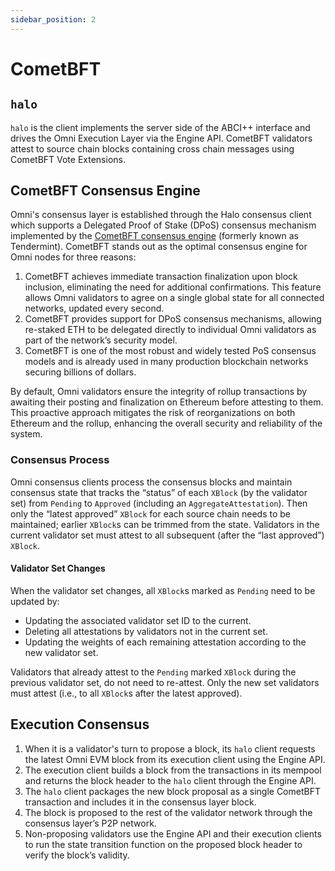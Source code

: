 ```yaml
---
sidebar_position: 2
---
```


# CometBFT

## `halo`

`halo` is the client implements the server side of the ABCI++ interface and drives the Omni Execution Layer via the Engine API. CometBFT validators attest to source chain blocks containing cross chain messages using CometBFT Vote Extensions.

## CometBFT Consensus Engine

Omni's consensus layer is established through the Halo consensus client which supports a Delegated Proof of Stake (DPoS) consensus mechanism implemented by the [CometBFT consensus engine](https://docs.cometbft.com/v0.38/) (formerly known as Tendermint). CometBFT stands out as the optimal consensus engine for Omni nodes for three reasons:

1. CometBFT achieves immediate transaction finalization upon block inclusion, eliminating the need for additional confirmations. This feature allows Omni validators to agree on a single global state for all connected networks, updated every second.
2. CometBFT provides support for DPoS consensus mechanisms, allowing re-staked ETH to be delegated directly to individual Omni validators as part of the network’s security model.
3. CometBFT is one of the most robust and widely tested PoS consensus models and is already used in many production blockchain networks securing billions of dollars.

By default, Omni validators ensure the integrity of rollup transactions by awaiting their posting and finalization on Ethereum before attesting to them. This proactive approach mitigates the risk of reorganizations on both Ethereum and the rollup, enhancing the overall security and reliability of the system.

### Consensus Process

Omni consensus clients process the consensus blocks and maintain consensus state that tracks the “status” of each `XBlock` (by the validator set) from `Pending` to `Approved` (including an `AggregateAttestation`). Then only the “latest approved” `XBlock` for each source chain needs to be maintained; earlier `XBlock`s can be trimmed from the state. Validators in the current validator set must attest to all subsequent (after the “last approved”) `XBlock`.

#### Validator Set Changes

When the validator set changes, all `XBlock`s marked as `Pending` need to be updated by:

- Updating the associated validator set ID to the current.
- Deleting all attestations by validators not in the current set.
- Updating the weights of each remaining attestation according to the new validator set.

Validators that already attest to the `Pending` marked `XBlock` during the previous validator set, do not need to re-attest. Only the new set validators must attest (i.e., to all `XBlock`s after the latest approved).

## Execution Consensus

1. When it is a validator's turn to propose a block, its `halo` client requests the latest Omni EVM block from its execution client using the Engine API.
2. The execution client builds a block from the transactions in its mempool and returns the block header to the `halo` client through the Engine API.
3. The `halo` client packages the new block proposal as a single CometBFT transaction and includes it in the consensus layer block.
4. The block is proposed to the rest of the validator network through the consensus layer’s P2P network.
5. Non-proposing validators use the Engine API and their execution clients to run the state transition function on the proposed block header to verify the block’s validity.
